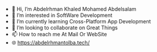 - 👋 Hi, I’m Abdelrhman Khaled Mohamed Abdelsalam 
- 👀 I’m interested in SoftWare Development
- 🌱 I’m currently learning Cross-Platform App Development
- 💞️ I’m looking to collaborate on Great Things
- 📫 How to reach me  At Mail Or WebSite
- 🌐 https://abdelrhmantolba.tech/

<!---
abdoelmorap/abdoelmorap is a ✨ special ✨ repository because its `README.md` (this file) appears on your GitHub profile.
You can click the Preview link to take a look at your changes.
--->
